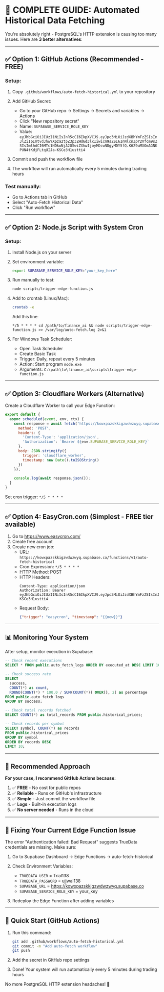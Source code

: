 # 🎯 COMPLETE GUIDE: Automated Historical Data Fetching

You're absolutely right - PostgreSQL's HTTP extension is causing too many issues. Here are **3 better alternatives**:

---

## ✅ **Option 1: GitHub Actions (Recommended - FREE)**

### Setup:
1. Copy `.github/workflows/auto-fetch-historical.yml` to your repository
2. Add GitHub Secret:
   - Go to your GitHub repo → Settings → Secrets and variables → Actions
   - Click "New repository secret"
   - Name: `SUPABASE_SERVICE_ROLE_KEY`
   - Value: `eyJhbGciOiJIUzI1NiIsInR5cCI6IkpXVCJ9.eyJpc3MiOiJzdXBhYmFzZSIsInJlZiI6Imtvd3hwYXpza2tpZ3p3ZHd6d3lxIiwicm9sZSI6InNlcnZpY2Vfcm9sZSIsImlhdCI6MTc1NDkwNjA2OSwiZXhwIjoyMDcwNDgyMDY5fQ.K6Z9uMXOmAGNKPUN4tKdjFLtqUIJa-KSCe3H1ustti4`

3. Commit and push the workflow file
4. The workflow will run automatically every 5 minutes during trading hours

### Test manually:
- Go to Actions tab in GitHub
- Select "Auto-Fetch Historical Data"
- Click "Run workflow"

---

## ✅ **Option 2: Node.js Script with System Cron**

### Setup:
1. Install Node.js on your server
2. Set environment variable:
   ```bash
   export SUPABASE_SERVICE_ROLE_KEY="your_key_here"
   ```

3. Run manually to test:
   ```bash
   node scripts/trigger-edge-function.js
   ```

4. Add to crontab (Linux/Mac):
   ```bash
   crontab -e
   ```
   
   Add this line:
   ```
   */5 * * * * cd /path/to/finance_ai && node scripts/trigger-edge-function.js >> /var/log/auto-fetch.log 2>&1
   ```

5. For Windows Task Scheduler:
   - Open Task Scheduler
   - Create Basic Task
   - Trigger: Daily, repeat every 5 minutes
   - Action: Start program `node.exe`
   - Arguments: `C:\path\to\finance_ai\scripts\trigger-edge-function.js`

---

## ✅ **Option 3: Cloudflare Workers (Alternative)**

Create a Cloudflare Worker to call your Edge Function:

```javascript
export default {
  async scheduled(event, env, ctx) {
    const response = await fetch('https://kowxpazskkigzwdwzwyq.supabase.co/functions/v1/auto-fetch-historical', {
      method: 'POST',
      headers: {
        'Content-Type': 'application/json',
        'Authorization': `Bearer ${env.SUPABASE_SERVICE_ROLE_KEY}`
      },
      body: JSON.stringify({
        trigger: 'cloudflare_worker',
        timestamp: new Date().toISOString()
      })
    });
    
    console.log(await response.json());
  }
}
```

Set cron trigger: `*/5 * * * *`

---

## ✅ **Option 4: EasyCron.com (Simplest - FREE tier available)**

1. Go to https://www.easycron.com/
2. Create free account
3. Create new cron job:
   - URL: `https://kowxpazskkigzwdwzwyq.supabase.co/functions/v1/auto-fetch-historical`
   - Cron Expression: `*/5 * * * *`
   - HTTP Method: POST
   - HTTP Headers:
     ```
     Content-Type: application/json
     Authorization: Bearer eyJhbGciOiJIUzI1NiIsInR5cCI6IkpXVCJ9.eyJpc3MiOiJzdXBhYmFzZSIsInJlZiI6Imtvd3hwYXpza2tpZ3p3ZHd6d3lxIiwicm9sZSI6InNlcnZpY2Vfcm9sZSIsImlhdCI6MTc1NDkwNjA2OSwiZXhwIjoyMDcwNDgyMDY5fQ.K6Z9uMXOmAGNKPUN4tKdjFLtqUIJa-KSCe3H1ustti4
     ```
   - Request Body:
     ```json
     {"trigger": "easycron", "timestamp": "{{now}}"}
     ```

---

## 📊 **Monitoring Your System**

After setup, monitor execution in Supabase:

```sql
-- Check recent executions
SELECT * FROM public.auto_fetch_logs ORDER BY executed_at DESC LIMIT 10;

-- Check success rate
SELECT 
  success,
  COUNT(*) as count,
  ROUND(COUNT(*) * 100.0 / SUM(COUNT(*)) OVER(), 2) as percentage
FROM public.auto_fetch_logs
GROUP BY success;

-- Check total records fetched
SELECT COUNT(*) as total_records FROM public.historical_prices;

-- Check records per symbol
SELECT symbol, COUNT(*) as records 
FROM public.historical_prices 
GROUP BY symbol 
ORDER BY records DESC 
LIMIT 10;
```

---

## 🎯 **Recommended Approach**

**For your case, I recommend GitHub Actions because:**
1. ✅ **FREE** - No cost for public repos
2. ✅ **Reliable** - Runs on GitHub's infrastructure  
3. ✅ **Simple** - Just commit the workflow file
4. ✅ **Logs** - Built-in execution logs
5. ✅ **No server needed** - Runs in the cloud

---

## 🔧 **Fixing Your Current Edge Function Issue**

The error "Authentication failed: Bad Request" suggests TrueData credentials are missing. Make sure:

1. Go to Supabase Dashboard → Edge Functions → auto-fetch-historical
2. Check Environment Variables:
   - `TRUEDATA_USER` = Trial138
   - `TRUEDATA_PASSWORD` = ujjwal138
   - `SUPABASE_URL` = https://kowxpazskkigzwdwzwyq.supabase.co
   - `SUPABASE_SERVICE_ROLE_KEY` = your_key

3. Redeploy the Edge Function after adding variables

---

## 🚀 **Quick Start (GitHub Actions)**

1. Run this command:
   ```bash
   git add .github/workflows/auto-fetch-historical.yml
   git commit -m "Add auto-fetch workflow"
   git push
   ```

2. Add the secret in GitHub repo settings

3. Done! Your system will run automatically every 5 minutes during trading hours

No more PostgreSQL HTTP extension headaches! 🎉